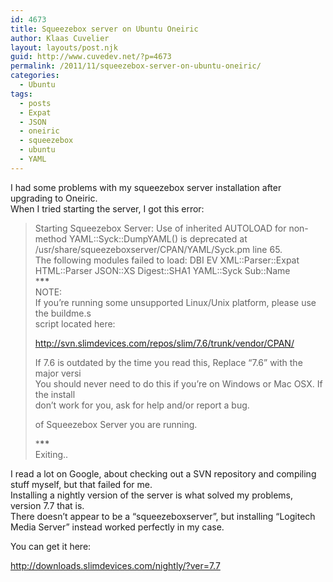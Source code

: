 ```yaml
---
id: 4673
title: Squeezebox server on Ubuntu Oneiric
author: Klaas Cuvelier
layout: layouts/post.njk
guid: http://www.cuvedev.net/?p=4673
permalink: /2011/11/squeezebox-server-on-ubuntu-oneiric/
categories:
  - Ubuntu
tags:
  - posts
  - Expat
  - JSON
  - oneiric
  - squeezebox
  - ubuntu
  - YAML
---
```


I had some problems with my squeezebox server installation after upgrading to Oneiric.  
When I tried starting the server, I got this error:

> Starting Squeezebox Server: Use of inherited AUTOLOAD for non-method YAML::Syck::DumpYAML() is deprecated at /usr/share/squeezeboxserver/CPAN/YAML/Syck.pm line 65.  
> The following modules failed to load: DBI EV XML::Parser::Expat HTML::Parser JSON::XS Digest::SHA1 YAML::Syck Sub::Name  
> \***\*\***  
> NOTE:  
> If you&#8217;re running some unsupported Linux/Unix platform, please use the buildme.s  
> script located here:
>
> http://svn.slimdevices.com/repos/slim/7.6/trunk/vendor/CPAN/
>
> If 7.6 is outdated by the time you read this, Replace &#8220;7.6&#8221; with the major versi  
> You should never need to do this if you&#8217;re on Windows or Mac OSX. If the install  
> don&#8217;t work for you, ask for help and/or report a bug.
>
> of Squeezebox Server you are running.
>
> \***\*\***  
> Exiting..

I read a lot on Google, about checking out a SVN repository and compiling stuff myself, but that failed for me.  
Installing a nightly version of the server is what solved my problems, version 7.7 that is.  
There doesn&#8217;t appear to be a &#8220;squeezeboxserver&#8221;, but installing &#8220;Logitech Media Server&#8221; instead worked perfectly in my case.

You can get it here:

http://downloads.slimdevices.com/nightly/?ver=7.7

